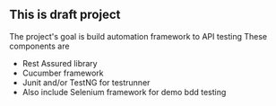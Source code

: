 ## This is draft project
The project's goal is build automation framework to API testing
These components are
- Rest Assured library
- Cucumber framework
- Junit and/or TestNG for testrunner
- Also include Selenium framework for demo bdd testing
